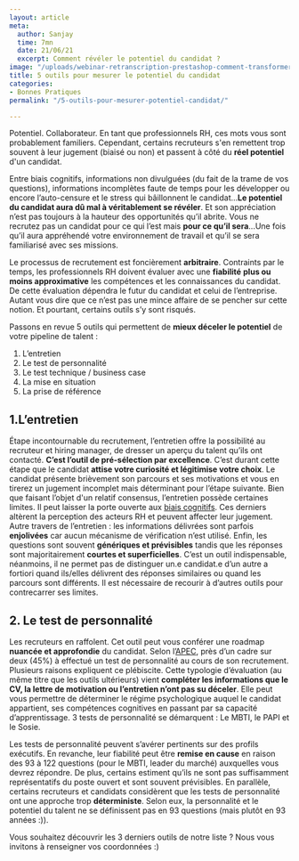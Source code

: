 ```yaml
---
layout: article
meta:
  author: Sanjay
  time: 7mn
  date: 21/06/21
  excerpt: Comment révéler le potentiel du candidat ?
image: "/uploads/webinar-retranscription-prestashop-comment-transformer-la-periode-d-essai-a-tous-les-couts-23.png"
title: 5 outils pour mesurer le potentiel du candidat
categories:
- Bonnes Pratiques
permalink: "/5-outils-pour-mesurer-potentiel-candidat/"

---
```

Potentiel. Collaborateur. En tant que professionnels RH, ces mots vous sont probablement familiers. Cependant, certains recruteurs s'en remettent trop souvent à leur jugement (biaisé ou non) et passent à côté du **réel potentiel** d'un candidat.

Entre biais cognitifs, informations non divulguées (du fait de la trame de vos questions), informations incomplètes faute de temps pour les développer ou encore l’auto-censure et le stress qui bâillonnent le candidat...**Le potentiel du candidat  aura dû mal à véritablement se révéler**. Et son appréciation n’est pas toujours à la hauteur des opportunités qu’il abrite. Vous ne recrutez pas un candidat pour ce qui l’est mais **pour ce qu’il sera**...Une fois qu’il aura appréhendé votre environnement de travail et qu’il se sera familiarisé avec ses missions.

Le processus de recrutement est foncièrement **arbitraire**. Contraints par le temps, les professionnels RH doivent évaluer avec une **fiabilité** **plus ou moins approximative** les compétences et les connaissances du candidat. De cette évaluation dépendra le futur du candidat et celui de l’entreprise. Autant vous dire que ce n’est pas une mince affaire de se pencher sur cette notion. Et pourtant, certains outils s’y sont risqués. 

Passons en revue 5 outils qui permettent de **mieux déceler le potentiel** de votre pipeline de talent : 

1. L’entretien
2. Le test de personnalité
3. Le test technique / business case
4. La mise en situation
5. La prise de référence

## 1.L’entretien

Étape incontournable du recrutement, l’entretien offre la possibilité au recruteur et hiring manager, de dresser un aperçu du talent qu’ils ont contacté. **C’est l’outil de pré-sélection par excellence**. C’est durant cette étape que le candidat **attise votre curiosité et légitimise votre choix**. Le candidat présente brièvement son parcours et ses motivations et vous en tirerez un jugement incomplet mais déterminant pour l’étape suivante. Bien que faisant l’objet d'un relatif consensus, l’entretien possède certaines limites. Il peut laisser la porte ouverte aux [biais cognitifs](https://blog.refty.co/intuition-un-indicateur-fiable-en-entretien/). Ces derniers altèrent la perception des acteurs RH et peuvent affecter leur jugement. Autre travers de l’entretien : les informations délivrées sont parfois **enjolivées** car aucun mécanisme de vérification n’est utilisé. Enfin, les questions sont souvent **génériques et prévisibles** tandis que les réponses sont majoritairement **courtes et superficielles**. C’est un outil indispensable, néanmoins, il ne permet pas de distinguer un.e candidat.e d’un autre a fortiori quand ils/elles délivrent des réponses similaires ou quand les parcours sont différents. Il est nécessaire de recourir à d’autres outils pour contrecarrer ses limites.

## 2. Le test de personnalité

Les recruteurs en raffolent. Cet outil peut vous conférer une roadmap **nuancée et approfondie** du candidat. Selon l’[APEC](https://www.pole-emploi.fr/employeur/lessentiel-pour-embaucher/savoir-faire-et-savoir-etre/3-tests-de-personnalite--pour-re.html), près d’un cadre sur deux (45%) à effectué un test de personnalité au cours de son recrutement. Plusieurs raisons expliquent ce plébiscite. Cette typologie d’évaluation (au même titre que les outils ultérieurs) vient **compléter les informations que le CV, la lettre de motivation ou l’entretien n’ont pas su déceler**. Elle peut vous permettre de déterminer le régime psychologique auquel le candidat appartient, ses compétences cognitives en passant par sa capacité d’apprentissage. 3 tests de personnalité se démarquent : Le MBTI, le PAPI et le Sosie. 

Les tests de personnalité peuvent s’avérer pertinents sur des profils exécutifs. En revanche, leur fiabilité peut être **remise en cause** en raison des 93 à 122 questions (pour le MBTI, leader du marché) auxquelles vous devrez répondre. De plus, certains estiment qu’ils ne sont pas suffisamment représentatifs du poste ouvert et sont souvent prévisibles. En parallèle, certains recruteurs et candidats considèrent que les tests de personnalité ont une approche trop **déterministe**. Selon eux, la personnalité et le potentiel du talent ne se définissent pas en 93 questions (mais plutôt en 93 années :)).

Vous souhaitez découvrir les 3 derniers outils de notre liste ? Nous vous invitons à renseigner vos coordonnées :)

<!--[if lte IE 8]>
<script charset="utf-8" type="text/javascript" src="//js.hsforms.net/forms/v2-legacy.js"></script>
<![endif]-->
<script charset="utf-8" type="text/javascript" src="//js.hsforms.net/forms/v2.js"></script>
<script>
  hbspt.forms.create({
	region: "na1",
	portalId: "9017898",
	formId: "c4a9c619-f897-45ed-9059-a94df6464638"
});
</script>